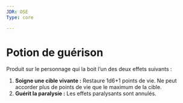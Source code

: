 ```yaml
---
JDR: OSE
Type: core

---
```

# Potion de guérison

Produit sur le personnage qui la boit l’un des deux effets suivants :

1. **Soigne une cible vivante :** Restaure 1d6+1 points de vie. Ne peut accorder plus de points de vie que le maximum de la cible.
2. **Guérit la paralysie :** Les effets paralysants sont annulés.